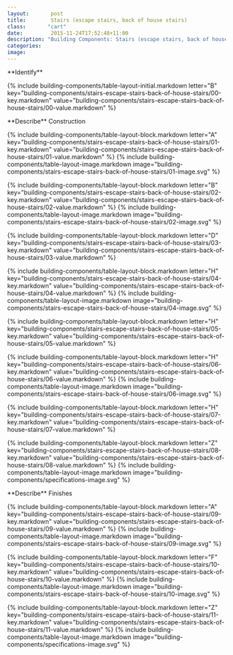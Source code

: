 ```yaml
---
layout:       post
title:        Stairs (escape stairs, back of house stairs)
class:       "cart"
date:         2015-11-24T17:52:48+11:00
description: "Building Components: Stairs (escape stairs, back of house stairs)"
categories:      
image:        
---
```

<div id="building-components">
<dl>


<div markdown="1" class="building-components-title">
<span class="transform-to-uppercase">**Identify**</span>
</div>

{% include building-components/table-layout-initial.markdown letter="B" key="building-components/stairs-escape-stairs-back-of-house-stairs/00-key.markdown" value="building-components/stairs-escape-stairs-back-of-house-stairs/00-value.markdown" %}

<div markdown="1" class="building-components-title">
<span class="transform-to-uppercase">**Describe** Construction</span>
</div>

{% include building-components/table-layout-block.markdown letter="A" key="building-components/stairs-escape-stairs-back-of-house-stairs/01-key.markdown" value="building-components/stairs-escape-stairs-back-of-house-stairs/01-value.markdown" %}
{% include building-components/table-layout-image.markdown image="building-components/stairs-escape-stairs-back-of-house-stairs/01-image.svg" %}

{% include building-components/table-layout-block.markdown letter="B" key="building-components/stairs-escape-stairs-back-of-house-stairs/02-key.markdown" value="building-components/stairs-escape-stairs-back-of-house-stairs/02-value.markdown"  %}
{% include building-components/table-layout-image.markdown image="building-components/stairs-escape-stairs-back-of-house-stairs/02-image.svg" %}

{% include building-components/table-layout-block.markdown letter="D" key="building-components/stairs-escape-stairs-back-of-house-stairs/03-key.markdown" value="building-components/stairs-escape-stairs-back-of-house-stairs/03-value.markdown"  %}

{% include building-components/table-layout-block.markdown letter="H" key="building-components/stairs-escape-stairs-back-of-house-stairs/04-key.markdown" value="building-components/stairs-escape-stairs-back-of-house-stairs/04-value.markdown"  %}
{% include building-components/table-layout-image.markdown image="building-components/stairs-escape-stairs-back-of-house-stairs/04-image.svg" %}

{% include building-components/table-layout-block.markdown letter="H" key="building-components/stairs-escape-stairs-back-of-house-stairs/05-key.markdown" value="building-components/stairs-escape-stairs-back-of-house-stairs/05-value.markdown"  %}

{% include building-components/table-layout-block.markdown letter="H" key="building-components/stairs-escape-stairs-back-of-house-stairs/06-key.markdown" value="building-components/stairs-escape-stairs-back-of-house-stairs/06-value.markdown"  %}
{% include building-components/table-layout-image.markdown image="building-components/stairs-escape-stairs-back-of-house-stairs/06-image.svg" %}

{% include building-components/table-layout-block.markdown letter="H" key="building-components/stairs-escape-stairs-back-of-house-stairs/07-key.markdown" value="building-components/stairs-escape-stairs-back-of-house-stairs/07-value.markdown"  %}

{% include building-components/table-layout-block.markdown letter="Z" key="building-components/stairs-escape-stairs-back-of-house-stairs/08-key.markdown" value="building-components/stairs-escape-stairs-back-of-house-stairs/08-value.markdown"  %}
{% include building-components/table-layout-image.markdown image="building-components/specifications-image.svg" %}

<div markdown="1" class="building-components-title">
<span class="transform-to-uppercase">**Describe** Finishes</span>
</div>

{% include building-components/table-layout-block.markdown letter="A" key="building-components/stairs-escape-stairs-back-of-house-stairs/09-key.markdown" value="building-components/stairs-escape-stairs-back-of-house-stairs/09-value.markdown"  %}
{% include building-components/table-layout-image.markdown image="building-components/stairs-escape-stairs-back-of-house-stairs/09-image.svg" %}

{% include building-components/table-layout-block.markdown letter="F" key="building-components/stairs-escape-stairs-back-of-house-stairs/10-key.markdown" value="building-components/stairs-escape-stairs-back-of-house-stairs/10-value.markdown"  %}
{% include building-components/table-layout-image.markdown image="building-components/stairs-escape-stairs-back-of-house-stairs/10-image.svg" %}

{% include building-components/table-layout-block.markdown letter="Z" key="building-components/stairs-escape-stairs-back-of-house-stairs/11-key.markdown" value="building-components/stairs-escape-stairs-back-of-house-stairs/11-value.markdown"  %}
{% include building-components/table-layout-image.markdown image="building-components/specifications-image.svg" %}

</dl>
</div>